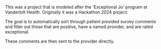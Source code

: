 This was a project that is modeled after the 'Exceptional Jo' program at Vanderbilt Health.  Originally it was a Hackathon 2024 project.

The goal is to automatically sort through patient provided survey comments and filter out those that are positive, have a named provider, and are rated exceptional.  

These comments are then sent to the provider directly.
